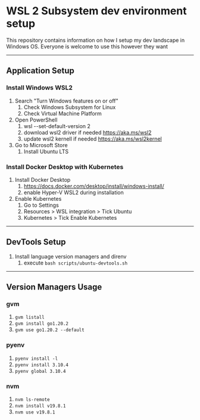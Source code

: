 # WSL 2 Subsystem dev environment setup

This repository contains information on how I setup my dev landscape in Windows OS. Everyone is welcome to use this however they want

<hr />

## Application Setup

### Install Windows WSL2
1. Search "Turn Windows features on or off"
   1. Check Windows Subsystem for Linux
   1. Check Virtual Machine Platform
1. Open PowerShell
   1. wsl --set-default-version 2
   1. download wsl2 driver if needed https://aka.ms/wsl2
   1. update wsl2 kernell if needed https://aka.ms/wsl2kernel
1. Go to Microsoft Store
   1. Install Ubuntu LTS

### Install Docker Desktop with Kubernetes

1. Install Docker Desktop
   1. https://docs.docker.com/desktop/install/windows-install/
   1. enable Hyper-V WSL2 during installation
1. Enable Kubernetes
   1. Go to Settings
   1. Resources > WSL integration > Tick Ubuntu
   1. Kubernetes > Tick Enable Kubernetes

<hr />

## DevTools Setup
1. Install language version managers and direnv
   1. execute `bash scripts/ubuntu-devtools.sh`

<hr />

## Version Managers Usage

### gvm
1. `gvm listall`
1. `gvm install go1.20.2`
1. `gvm use go1.20.2 --default`

### pyenv
1. `pyenv install -l`
1. `pyenv install 3.10.4`
1. `pyenv global 3.10.4`

### nvm
1. `nvm ls-remote`
1. `nvm install v19.8.1`
1. `nvm use v19.8.1`